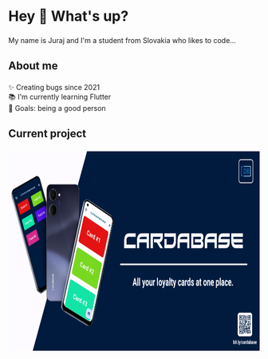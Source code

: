 <h1 align="left">Hey 👋 What's up?</h1>

###

<p align="left">My name is Juraj and I'm a student from Slovakia who likes to code...</p>

###

<h2 align="left">About me</h2>

###

<p align="left">✨ Creating bugs since 2021<br>📚 I'm currently learning Flutter<br>🎯 Goals: being a good person</p>

###

<h2 align="left">Current project</h2>

###

<div align="center">
  <img height="400" src="https://github.com/GeorgeYT9769/cardabase-app/blob/main/fastlane/metadata/android/en-US/images/featureGraphic.png?raw=true"  />
</div>

###

